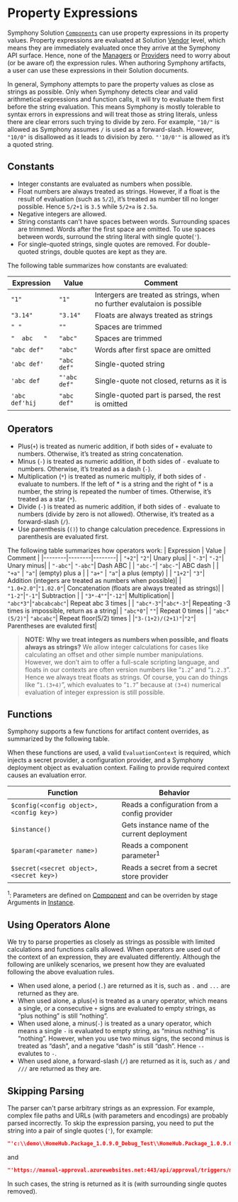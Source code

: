# Property Expressions

Symphony Solution [```Components```](./solution.md#componentspec) can use property expressions in its property values. Property expressions are evaluated at Solution [Vendor](../vendors/overview.md) level, which means they are immediately evaluated once they arrive at the Symphony API surface. Hence, none of the [Managers](../managers/overview.md) or [Providers](../providers/overview.md) need to worry about (or be aware of) the expression rules. When authoring Symphony artifacts, a user can use these expressions in their Solution documents.

In general, Symphony attempts to pare the property values as close as strings as possible. Only when Symphony detects clear and valid arithmetical expressions and function calls, it will try to evaluate them first before the string evaluation. This means Symphony is mostly tolerable to syntax errors in expressions and will treat those as string literals, unless there are clear errors such trying to divide by zero. For example, ```"10/"``` is allowed as Symphony assumes ```/``` is used as a forward-slash. However, ```"10/0"``` is disallowed as it leads to division by zero. ```"'10/0'"``` is allowed as it’s a quoted string.

## Constants

* Integer constants are evaluated as numbers when possible.
* Float numbers are always treated as strings. However, if a float is the result of evaluation (such as ```5/2```), it’s treated as number till no longer possible. Hence ```5/2+1``` is ```3.5``` while ```5/2+a``` is ```2.5a```.
* Negative integers are allowed.
* String constants can't have spaces between words. Surrounding spaces are trimmed. Words after the first space are omitted. To use spaces between words, surround the string literal with single quote(```'```).
* For single-quoted strings, single quotes are removed. For double-quoted strings, double quotes are kept as they are.


The following table summarizes how constants are evaluated:

| Expression | Value | Comment |
|--------|--------|--------|
| ```"1"``` | ```"1"``` | Intergers are treated as strings, when no further evalutaion is possible |
| ```"3.14"``` | ```"3.14"``` | Floats are always treated as strings
| ```" "``` | ```""``` | Spaces are trimmed |
| ```"  abc   "``` | ```"abc"```| Spaces are trimmed |
| ```"abc def"```| ```"abc"```| Words after first space are omitted|
| ```'abc def'```|```"abc def"``` | Single-quoted string|
| ```'abc def```|```"'abc def"``` | Single-quote not closed, returns as it is|
| ```'abc def'hij```| ```"abc def"```| Single-quoted part is parsed, the rest is omitted|

## Operators
* Plus(```+```) is treated as numeric addition, if both sides of ```+``` evaluate to numbers. Otherwise, it’s treated as string concatenation. 
* Minus (```-```) is treated as numeric addition, if both sides of ```-``` evaluate to numbers. Otherwise, it’s treated as a dash (```-```). 
* Multiplication (```*```) is treated as numeric multiply, if both sides of ```-``` evaluate to numbers. If the left of * is a string and the right of * is a number, the string is repeated the number of times. Otherwise, it’s treated as a star (```*```). 
* Divide (```-```) is treated as numeric addition, if both sides of ```-``` evaluate to numbers (divide by zero is not allowed). Otherwise, it’s treated as a forward-slash (```/```). 
* Use parenthesis (```()```) to change calculation precedence. Expressions in parenthesis are evaluated first.

The following table summarizes how operators work:
| Expression | Value | Comment |
|--------|--------|--------|
| ```"+2"```| ```"2"```| Unary plus|
| ```"-3"```| ```"-2"```| Unary minus|
| ```"-abc"```| ```"-abc"```| Dash ABC |
| ```"abc-"```| ```"abc-"```| ABC dash |
| ```"+a"``` | ```"a"```| (empty) plus a |
| ```"a+"``` | ```"a"```| a plus (empty) |
| ```"1+2"```| ```"3"```| Addition (integers are treated as numbers when possible)|
| ```"1.0+2.0"```|```"1.02.0"```| Concatenation (floats are always treated as strings)|
| ```"1-2"```|```"-1"```| Subtraction |
|  ```"3*-4""```|```"-12"```| Multiplication|
| ```"abc*3"```|```"abcabcabc"```| Repeat abc 3 times |
| ```"abc*-3"```|```"abc*-3"```| Repeating -3 times is impossible, return as a string|
| ```"abc*0"```| ```""```| Repeat 0 times |
| ```"abc*(5/2)"```| ```"abcabc"```| Repeat floor(5/2) times |
|```"3-(1+2)/(2+1)"```|```"2"```| Parentheses are evaluted first|


> **NOTE:** **Why we treat integers as numbers when possible, and floats always as strings?** We allow integer calculations for cases like calculating an offset and other simple number manipulations. However, we don’t aim to offer a full-scale scripting language, and floats in our contexts are often version numbers like “```1.2```” and “```1.2.3```”. Hence we always treat floats as strings. Of course, you can do things like “```1.(3+4)```”, which evaluates to “```1.7```” because at ```(3+4)``` numerical evaluation of integer expression is still possible.
## Functions
Symphony supports a few functions for artifact content overrides, as summarized by the following table.

When these functions are used, a valid ```EvaluationContext``` is required, which injects a secret provider, a configuration provider, and a Symphony deployment object as evaluation context. Failing to provide required context causes an evaluation error.

| Function | Behavior|
|--------|--------|
|```$config(<config object>, <config key>)``` | Reads a configuration from a config provider |
|```$instance()```| Gets instance name of the current deployment |
|```$param(<parameter name>)```| Reads a component parameter<sup>1</sup>|
|```$secret(<secret object>, <secret key>)```| Reads a secret from a secret store provider |

<sup>1</sup>: Parameters are defined on [Component](./solution.md#componentspec) and can be overriden by stage Arguments in [Instance](./instance.md).

## Using Operators Alone

We try to parse properties as closely as strings as possible with limited calculations and functions calls allowed. When operators are used out of the context of an expression, they are evaluated differently. Although the following are unlikely scenarios, we present how they are evaluated following the above evaluation rules.

* When used alone, a period (```.```) are returned as it is, such as ```.``` and ```...``` are returned as they are.
* When used alone, a plus(```+```) is treated as a unary operator, which means a single, or a consecutive ```+``` signs are evaluated to empty strings, as “plus nothing” is still “nothing”.
* When used alone, a minus(```-```) is treated as a unary operator, which means a single ```-``` is evaluated to empty string, as “minus nothing” is “nothing”. However, when you use two minus signs, the second minus is treated as “dash”, and a negative “dash” is still “dash”. Hence ```--``` evalutes to ```-```. 
* When used alone, a forward-slash (```/```) are returned as it is, such as ```/``` and ```///``` are returned as they are.

## Skipping Parsing
The parser can't parse arbitrary strings as an expression. For example, complex file paths and URLs (with parameters and encodings) are probably parsed incorrectly. To skip the expression parsing, you need to put the string into a pair of single quotes (```'```), for example:
```json
"'c:\\demo\\HomeHub.Package_1.0.9.0_Debug_Test\\HomeHub.Package_1.0.9.0_x64_Debug.appxbundle'"
```
and 
```json
"'https://manual-approval.azurewebsites.net:443/api/approval/triggers/manual/invoke?api-version=2022-05-01&sp=%2Ftriggers%2Fmanual%2Frun&sv=1.0&sig=<secret>'"
```
In such cases, the string is returned as it is (with surrounding single quotes removed).
